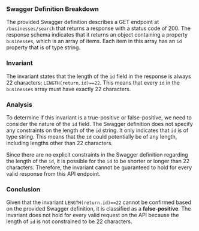 ### Swagger Definition Breakdown
The provided Swagger definition describes a GET endpoint at `/businesses/search` that returns a response with a status code of 200. The response schema indicates that it returns an object containing a property `businesses`, which is an array of items. Each item in this array has an `id` property that is of type string.

### Invariant
The invariant states that the length of the `id` field in the response is always 22 characters: `LENGTH(return.id)==22`. This means that every `id` in the `businesses` array must have exactly 22 characters.

### Analysis
To determine if this invariant is a true-positive or false-positive, we need to consider the nature of the `id` field. The Swagger definition does not specify any constraints on the length of the `id` string. It only indicates that `id` is of type string. This means that the `id` could potentially be of any length, including lengths other than 22 characters. 

Since there are no explicit constraints in the Swagger definition regarding the length of the `id`, it is possible for the `id` to be shorter or longer than 22 characters. Therefore, the invariant cannot be guaranteed to hold for every valid response from this API endpoint.

### Conclusion
Given that the invariant `LENGTH(return.id)==22` cannot be confirmed based on the provided Swagger definition, it is classified as a **false-positive**. The invariant does not hold for every valid request on the API because the length of `id` is not constrained to be 22 characters.
